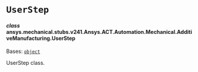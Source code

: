 # `UserStep`

<a id="ansys.mechanical.stubs.v241.Ansys.ACT.Automation.Mechanical.AdditiveManufacturing.UserStep"></a>

#### *class* ansys.mechanical.stubs.v241.Ansys.ACT.Automation.Mechanical.AdditiveManufacturing.UserStep

Bases: [`object`](https://docs.python.org/3/library/functions.html#object)

UserStep class.

<!-- !! processed by numpydoc !! -->

